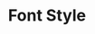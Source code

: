 ---
# Feel free to add content and custom Front Matter to this file.
# To modify the layout, see https://jekyllrb.com/docs/themes/#overriding-theme-defaults

pageID: fontStyle
category: "Font Properties"
title: Font Style
description: Sets one of a few various style options on the element's text.
syntax: 
  - data-h2-font-style="MEDIA(STYLE)"
notes:
options:
  - title: MEDIA
    type: media
    content:
  - title: STYLE
    type: custom
    content: "<pre>
      reset\n
      italic\n
      underline
    </pre>"
examples:
---